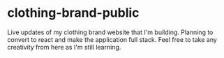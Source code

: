 # clothing-brand-public
Live updates of my clothing brand website that I'm building. Planning to convert to react and make the application full stack. Feel free to take any creativity from here as I'm still learning. 

